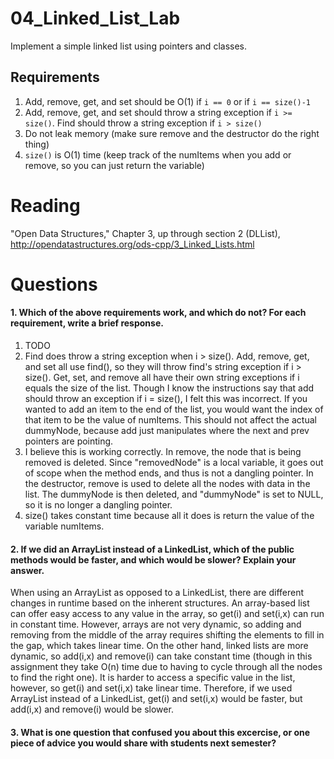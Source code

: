 04_Linked_List_Lab
==================

Implement a simple linked list using pointers and classes.

Requirements
------------

1. Add, remove, get, and set should be O(1) if `i == 0` or if `i == size()-1`
2. Add, remove, get, and set should throw a string exception if `i >= size()`. Find should throw a string exception if `i > size()`
3. Do not leak memory (make sure remove and the destructor do the right thing)
4. `size()` is O(1) time (keep track of the numItems when you add or remove, so you can just return the variable)

Reading
=======
"Open Data Structures," Chapter 3, up through section 2 (DLList), http://opendatastructures.org/ods-cpp/3_Linked_Lists.html

Questions
=========

#### 1. Which of the above requirements work, and which do not? For each requirement, write a brief response.

1. TODO
2. Find does throw a string exception when i > size(). Add, remove, get, and set all use find(), so they will throw find's string exception if i > size().  Get, set, and remove all have their own string exceptions if i equals the size of the list. Though I know the instructions say that add should throw an exception if i = size(), I felt this was incorrect. If you wanted to add an item to the end of the list, you would want the index of that item to be the value of numItems.  This should not affect the actual dummyNode, because add just manipulates where the next and prev pointers are pointing.
3. I believe this is working correctly. In remove, the node that is being removed is deleted. Since "removedNode" is a local variable, it goes out of scope when the method ends, and thus is not a dangling pointer. In the destructor, remove is used to delete all the nodes with data in the list. The dummyNode is then deleted, and "dummyNode" is set to NULL, so it is no longer a dangling pointer.
4. size() takes constant time because all it does is return the value of the variable numItems.

#### 2. If we did an ArrayList instead of a LinkedList, which of the public methods would be faster, and which would be slower? Explain your answer.
When using an ArrayList as opposed to a LinkedList, there are different changes in runtime based on the inherent structures. An array-based list can offer easy access to any value in the array, so get(i) and set(i,x) can run in constant time. However, arrays are not very dynamic, so adding and removing from the middle of the array requires shifting the elements to fill in the gap, which takes linear time.  On the other hand, linked lists are more dynamic, so add(i,x) and remove(i) can take constant time (though in this assignment they take O(n) time due to having to cycle through all the nodes to find the right one). It is harder to access a specific value in the list, however, so get(i) and set(i,x) take linear time. Therefore, if we used ArrayList instead of a LinkedList, get(i) and set(i,x) would be faster, but add(i,x) and remove(i) would be slower. 
#### 3. What is one question that confused you about this excercise, or one piece of advice you would share with students next semester?
